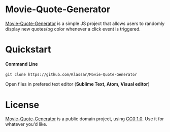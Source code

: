 # Movie-Quote-Generator
[Movie-Quote-Generator](https://github.com/Klassar/Movie-Quote-Generator) is a simple JS project that allows users to randomly display new quotes/bg color whenever a click event is triggered.

# Quickstart
#### Command Line
```
git clone https://github.com/Klassar/Movie-Quote-Generator
```
Open files in prefered text editor (**Sublime Text, Atom, Visual editor**)

# License
[Movie-Quote-Generator](https://github.com/Klassar/Movie-Quote-Generator) is a public domain project, using [CC0 1.0](https://creativecommons.org/publicdomain/zero/1.0/). Use it for whatever you'd like.
